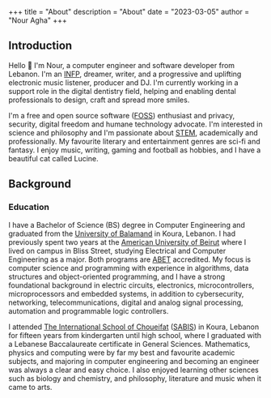 +++
title = "About"
description = "About"
date = "2023-03-05"
author = "Nour Agha"
+++

## Introduction

Hello 👋 I'm Nour, a computer engineer and software developer from Lebanon. I'm an [INFP](https://www.16personalities.com/infp-personality), dreamer, writer, and a progressive and uplifting electronic music listener, producer and DJ. I'm currently working in a support role in the digital dentistry field, helping and enabling dental professionals to design, craft and spread more smiles.

I'm a free and open source software ([FOSS](https://en.wikipedia.org/wiki/Free_and_open-source_software)) enthusiast and privacy, security, digital freedom and humane technology advocate. I'm interested in science and philosophy and I'm passionate about [STEM](https://en.wikipedia.org/wiki/Science,_technology,_engineering,_and_mathematics), academically and professionally. My favourite literary and entertainment genres are sci-fi and fantasy. I enjoy music, writing, gaming and football as hobbies, and I have a beautiful cat called Lucine.

## Background

### Education

I have a Bachelor of Science (BS) degree in Computer Engineering and graduated from the [University of Balamand](https://balamand.edu.lb) in Koura, Lebanon. I had previously spent two years at the [American University of Beirut](https://aub.edu.lb) where I lived on campus in Bliss Street, studying Electrical and Computer Engineering as a major. Both programs are [ABET](https://abet.org) accredited. My focus is computer science and programming with experience in algorithms, data structures and object-oriented programming, and I have a strong foundational background in electric circuits, electronics, microcontrollers, microprocessors and embedded systems, in addition to cybersecurity, networking, telecommunications, digital and analog signal processing, automation and programmable logic controllers.

I attended [The International School of Choueifat](https://isckoura.sabis.net) ([SABIS](https://sabis.net)) in Koura, Lebanon for fifteen years from kindergarten until high school, where I graduated with a Lebanese Baccalaureate certificate in General Sciences. Mathematics, physics and computing were by far my best and favourite academic subjects, and majoring in computer engineering and becoming an engineer was always a clear and easy choice. I also enjoyed learning other sciences such as biology and chemistry, and philosophy, literature and music when it came to arts.
